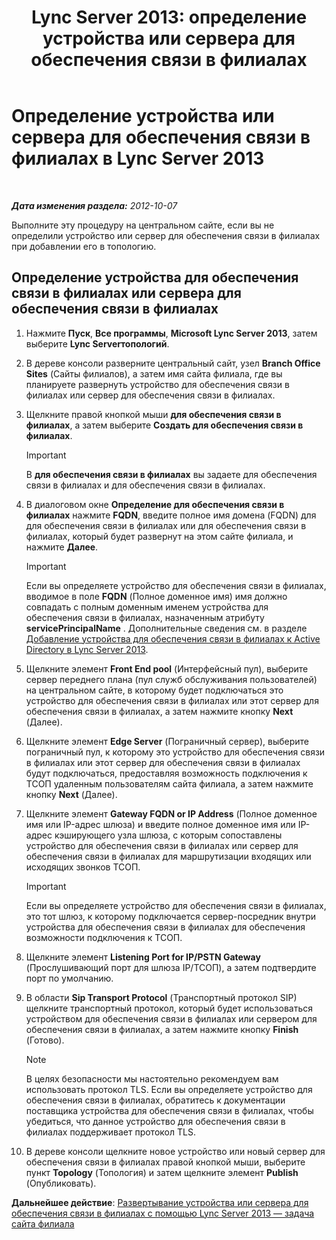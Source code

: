 ﻿---
title: 'Lync Server 2013: определение устройства или сервера для обеспечения связи в филиалах'
TOCTitle: Определение устройства или сервера для обеспечения связи в филиалах
ms:assetid: 1f49cfbe-30b3-4600-af15-47cb2f58d18a
ms:mtpsurl: https://technet.microsoft.com/ru-ru/library/Gg398280(v=OCS.15)
ms:contentKeyID: 49309151
ms.date: 05/19/2016
mtps_version: v=OCS.15
ms.translationtype: HT
---

# Определение устройства или сервера для обеспечения связи в филиалах в Lync Server 2013

 

_**Дата изменения раздела:** 2012-10-07_

Выполните эту процедуру на центральном сайте, если вы не определили устройство или сервер для обеспечения связи в филиалах при добавлении его в топологию.

## Определение устройства для обеспечения связи в филиалах или сервера для обеспечения связи в филиалах

1.  Нажмите **Пуск**, **Все программы**, **Microsoft Lync Server 2013**, затем выберите **Lync Serverтопологий**.

2.  В дереве консоли разверните центральный сайт, узел **Branch Office Sites** (Сайты филиалов), а затем имя сайта филиала, где вы планируете развернуть устройство для обеспечения связи в филиалах или сервер для обеспечения связи в филиалах.

3.  Щелкните правой кнопкой мыши **для обеспечения связи в филиалах**, а затем выберите **Создать для обеспечения связи в филиалах**.
    
    > [!IMPORTANT]  
    > В <strong>для обеспечения связи в филиалах</strong> вы задаете для обеспечения связи в филиалах и для обеспечения связи в филиалах.

4.  В диалоговом окне **Определение для обеспечения связи в филиалах** нажмите **FQDN**, введите полное имя домена (FQDN) для для обеспечения связи в филиалах или для обеспечения связи в филиалах, который будет развернут на этом сайте филиала, и нажмите **Далее**.
    
    > [!IMPORTANT]  
    > Если вы определяете устройство для обеспечения связи в филиалах, вводимое в поле <strong>FQDN</strong> (Полное доменное имя) имя должно совпадать с полным доменным именем устройства для обеспечения связи в филиалах, назначенным атрибуту <strong>servicePrincipalName</strong> . Дополнительные сведения см. в разделе <a href="lync-server-2013-add-a-survivable-branch-appliance-to-active-directory.md">Добавление устройства для обеспечения связи в филиалах к Active Directory в Lync Server 2013</a>.

5.  Щелкните элемент **Front End pool** (Интерфейсный пул), выберите сервер переднего плана (пул служб обслуживания пользователей) на центральном сайте, в которому будет подключаться это устройство для обеспечения связи в филиалах или этот сервер для обеспечения связи в филиалах, а затем нажмите кнопку **Next** (Далее).

6.  Щелкните элемент **Edge Server** (Пограничный сервер), выберите пограничный пул, к которому это устройство для обеспечения связи в филиалах или этот сервер для обеспечения связи в филиалах будут подключаться, предоставляя возможность подключения к ТСОП удаленным пользователям сайта филиала, а затем нажмите кнопку **Next** (Далее).

7.  Щелкните элемент **Gateway FQDN or IP Address** (Полное доменное имя или IP-адрес шлюза) и введите полное доменное имя или IP-адрес кэширующего узла шлюза, с которым сопоставлены устройство для обеспечения связи в филиалах или сервер для обеспечения связи в филиалах для маршрутизации входящих или исходящих звонков ТСОП.
    
    > [!IMPORTANT]  
    > Если вы определяете устройство для обеспечения связи в филиалах, это тот шлюз, к которому подключается сервер-посредник внутри устройства для обеспечения связи в филиалах для обеспечения возможности подключения к ТСОП.

8.  Щелкните элемент **Listening Port for IP/PSTN Gateway** (Прослушивающий порт для шлюза IP/ТСОП), а затем подтвердите порт по умолчанию.

9.  В области **Sip Transport Protocol** (Транспортный протокол SIP) щелкните транспортный протокол, который будет использоваться устройством для обеспечения связи в филиалах или сервером для обеспечения связи в филиалах, а затем нажмите кнопку **Finish** (Готово).
    
    > [!NOTE]  
    > В целях безопасности мы настоятельно рекомендуем вам использовать протокол TLS. Если вы определяете устройство для обеспечения связи в филиалах, обратитесь к документации поставщика устройства для обеспечения связи в филиалах, чтобы убедиться, что данное устройство для обеспечения связи в филиалах поддерживает протокол TLS.

10. В дереве консоли щелкните новое устройство или новый сервер для обеспечения связи в филиалах правой кнопкой мыши, выберите пункт **Topology** (Топология) и затем щелкните элемент **Publish** (Опубликовать).

**Дальнейшее действие**: [Развертывание устройства или сервера для обеспечения связи в филиалах с помощью Lync Server 2013 — задача сайта филиала](lync-server-2013-deploy-a-survivable-branch-appliance-or-server-branch-site-task.md)

